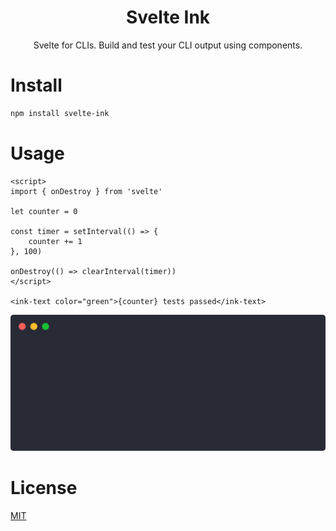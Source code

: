 <h1 align="center">Svelte Ink</h1>

<p align="center">Svelte for CLIs. Build and test your CLI output using components.</p>

# Install

```bash
npm install svelte-ink
```

# Usage

```svelte
<script>
import { onDestroy } from 'svelte'

let counter = 0

const timer = setInterval(() => {
    counter += 1
}, 100)

onDestroy(() => clearInterval(timer))
</script>

<ink-text color="green">{counter} tests passed</ink-text>
```

<img src="media/demo.svg" width="600">

# License

[MIT](../../LICENSE)
